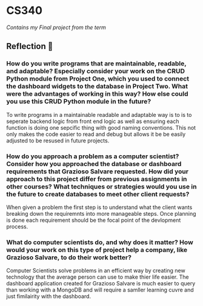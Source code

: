 # CS340
*Contains my Final project from the term*

## Reflection 📝

### **How do you write programs that are maintainable, readable, and adaptable? Especially consider your work on the CRUD Python module from Project One, which you used to connect the dashboard widgets to the database in Project Two. What were the advantages of working in this way? How else could you use this CRUD Python module in the future?**

To write programs in a maintainable readable and adaptable way is to is to seperate backend logic from front end logic as well as ensuring each function is doing one sepcific thing with good naming conventions. This not only makes the code easier to read and debug but allows it be be easily adjusted to be resused in future projects. 

### **How do you approach a problem as a computer scientist? Consider how you approached the database or dashboard requirements that Grazioso Salvare requested. How did your approach to this project differ from previous assignments in other courses? What techniques or strategies would you use in the future to create databases to meet other client requests?**

When given a problem the first step is to understand what the client wants breaking down the requiremnts into more manageable steps. Once planning is done each requirement should be the focal point of the devlopment process.

### **What do computer scientists do, and why does it matter? How would your work on this type of project help a company, like Grazioso Salvare, to do their work better?**

Computer Scientists solve problems in an efficient way by creating new technology that the average person can use to make thier life easier. The dashboard application created for Grazioso Salvare is much easier to query than working with a MongoDB and will require a samller learning cuvre and just fimilairity with the dashboard.
